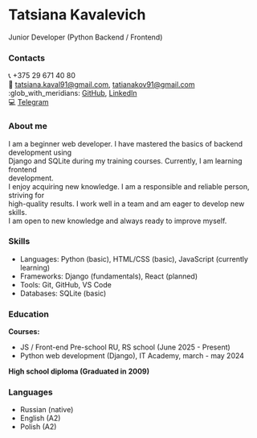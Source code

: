# Tatsiana Kavalevich
Junior Developer (Python Backend / Frontend)

### Contacts
:telephone_receiver: +375 29 671 40 80\
:email: tatsiana.kaval91@gmail.com, tatianakov91@gmail.com\
:glob_with_meridians: [GitHub](https://github.com/TatsianaKaval), [LinkedIn](www.linkedin.com/in/tatsiana-kavalevich1)\
:computer: [Telegram](https://t.me.TatsianaKaval)

### About me
I am a beginner web developer. I have mastered the basics of backend development using  
Django and SQLite during my training courses. Currently, I am learning frontend  
development.  
I enjoy acquiring new knowledge. I am a responsible and reliable person, striving for  
high-quality results. I work well in a team and am eager to develop new skills.  
I am open to new knowledge and always ready to improve myself.

### Skills
* Languages: Python (basic), HTML/CSS (basic), JavaScript (currently learning)
* Frameworks: Django (fundamentals), React (planned)
* Tools: Git, GitHub, VS Code
* Databases: SQLite (basic)


### Education
**Courses:**
- JS / Front-end Pre-school RU, RS school (June 2025 - Present)  
- Python web development (Django), IT Academy, march - may 2024

**High school diploma (Graduated in 2009)**

### Languages
- Russian (native)
- English (A2)
- Polish (A2)